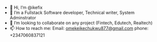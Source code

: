 - 👋 Hi, I’m @ikefix
- 👀 I’m a Fullstack Software developer, Technical writer, System Adminstrator
- 💞️ I’m looking to collaborate on any project (Fintech, Edutech, Realtech)
- 📫 How to reach me: Email: omekeikechukwu877@gmail.com  phone: +2347060837121 

<!---
ikefix/ikefix is a ✨ special ✨ repository because its `README.md` (this file) appears on your GitHub profile.
You can click the Preview link to take a look at your changes.
--->
